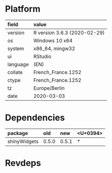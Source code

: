 # Platform

|field    |value                        |
|:--------|:----------------------------|
|version  |R version 3.6.3 (2020-02-29) |
|os       |Windows 10 x64               |
|system   |x86_64, mingw32              |
|ui       |RStudio                      |
|language |(EN)                         |
|collate  |French_France.1252           |
|ctype    |French_France.1252           |
|tz       |Europe/Berlin                |
|date     |2020-03-03                   |

# Dependencies

|package      |old   |new   |<U+0394>  |
|:------------|:-----|:-----|:--|
|shinyWidgets |0.5.0 |0.5.1 |*  |

# Revdeps

